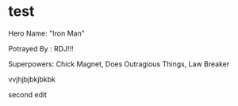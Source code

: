 # test

Hero Name: "Iron Man"

Potrayed By : RDJ!!!

Superpowers: Chick Magnet, Does Outragious Things, Law Breaker

vvjhjbjbkjbkbk


second edit
